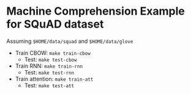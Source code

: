 Machine Comprehension Example for SQuAD dataset
==========

Assuming `$HOME/data/squad` and `$HOME/data/glove`

- Train CBOW: `make train-cbow`
  + Test: `make test-cbow`
- Train RNN: `make train-rnn`
  + Test: `make test-rnn`
- Train attention: `make train-att`
  + Test: `make test-att`
